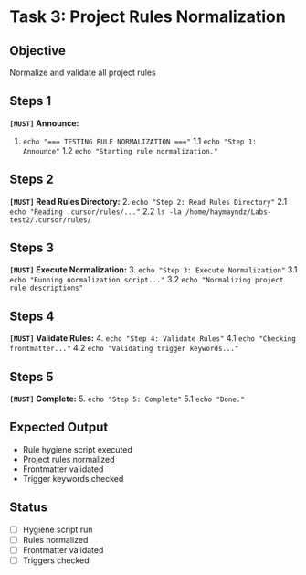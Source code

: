 # Task 3: Project Rules Normalization

## Objective
Normalize and validate all project rules

## Steps 1
**`[MUST]` Announce:**
1. `echo "=== TESTING RULE NORMALIZATION ==="`
1.1 `echo "Step 1: Announce"`
1.2 `echo "Starting rule normalization."`

## Steps 2
**`[MUST]` Read Rules Directory:**
2. `echo "Step 2: Read Rules Directory"`
2.1 `echo "Reading .cursor/rules/..."`
2.2 `ls -la /home/haymayndz/Labs-test2/.cursor/rules/`

## Steps 3
**`[MUST]` Execute Normalization:**
3. `echo "Step 3: Execute Normalization"`
3.1 `echo "Running normalization script..."`
3.2 `echo "Normalizing project rule descriptions"`

## Steps 4
**`[MUST]` Validate Rules:**
4. `echo "Step 4: Validate Rules"`
4.1 `echo "Checking frontmatter..."`
4.2 `echo "Validating trigger keywords..."`

## Steps 5
**`[MUST]` Complete:**
5. `echo "Step 5: Complete"`
5.1 `echo "Done."`

## Expected Output
- Rule hygiene script executed
- Project rules normalized
- Frontmatter validated
- Trigger keywords checked

## Status
- [ ] Hygiene script run
- [ ] Rules normalized
- [ ] Frontmatter validated
- [ ] Triggers checked